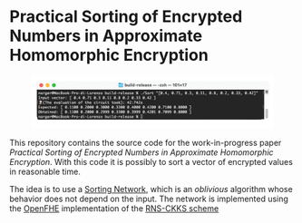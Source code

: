 # Practical Sorting of Encrypted Numbers in Approximate Homomorphic Encryption
<center>
<img src="imgs/console_noback.png" alt="Console presentation image" width=85% >
</center>

This repository contains the source code for the work-in-progress paper *Practical Sorting of Encrypted Numbers in Approximate Homomorphic Encryption*. With this code it is possibly to sort a vector of encrypted values in reasonable time.

The idea is to use a [Sorting Network](https://en.wikipedia.org/wiki/Sorting_network), which is an *oblivious* algorithm whose behavior does not depend on the input. The network is implemented using the [OpenFHE](https://eprint.iacr.org/2022/915) implementation of the [RNS-CKKS scheme](https://eprint.iacr.org/2020/1118)

##
